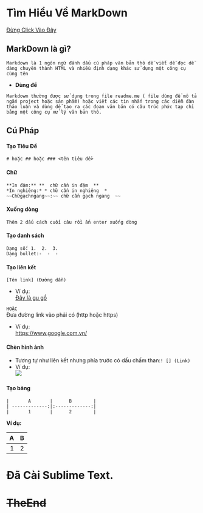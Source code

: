 # Tìm Hiểu Về MarkDown  
[Đừng Click Vào Đây](#TheEnd)
  
<a name="TheEnd"></a>  
 
## **MarkDown là gì?**  
```
Markdown là 1 ngôn ngữ đánh dấu cú pháp văn bản thô dễ viết dễ đọc dễ dàng chuyển thành HTML và nhiều định dạng khác sử dụng một công cụ cùng tên 
```  
- **Dùng để**  
 ```  
Markdowm thường được sử dụng trong file readme.me ( file dùng để mô tả ngắn project hoặc sản phẩm) hoặc viết các tin nhắn trong các diễm đàn thảo luận và dùng để tạo ra các đoạn văn bản có câu trúc phức tạp chỉ bằng một công cụ xử lý văn bản thô.  
```  

## **Cú Pháp**  


#### Tạo Tiêu Đề  
	# hoặc ## hoặc ### <tên tiêu đề>  
	
#### Chữ  

```
**In đậm:** **	chữ cần in đậm	**  
*In nghiêng:* *	chữ cần in nghiêng	*  
~~Chữgạchngang~~:~~	chữ cần gạch ngang	~~  
```  
#### Xuống dòng  

```  
Thêm 2 dấu cách cuối câu rồi ấn enter xuống dòng  
```  
#### Tạo danh sách  
```  
Dạng số: 1.  2.  3.  
Dạng bullet:-  -  -  
```  
#### Tạo liên kết  
`[Tên link] (Đường dẫn) `
* Ví dụ:  
[Đây là gu gồ](https://www.google.com.vn/)  

`HOẶC`  
Đưa đường link vào phải có (http hoặc https)  
* Ví dụ:  
https://www.google.com.vn/  

#### Chèn hình ảnh  

* Tương tự như liên kết nhưng phía trước có dấu chấm than:` ! [] (Link)  `
* Ví dụ:  
![](http://vanvat.net/hinhanh/anhto/1498hinh-anh-con-cho-ng--ngo-nginh.jpg)  

#### Tạo bảng  

```  
|       A       |      B        |   
| -------------:|:-------------:|   
|       1       |      2        |    
```  
**Ví dụ:**  

|       A       |      B        | 
| -------------:|:-------------:| 
|       1       |      2        |  



# Đã Cài Sublime Text.  
# ~~TheEnd~~  

